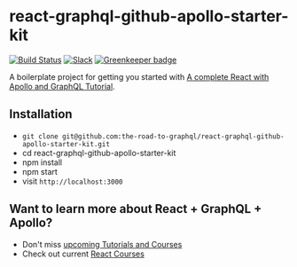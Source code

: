 # react-graphql-github-apollo-starter-kit

[![Build Status](https://travis-ci.org/the-road-to-graphql/react-graphql-github-apollo-starter-kit.svg?branch=master)](https://travis-ci.org/the-road-to-graphql/react-graphql-github-apollo-starter-kit) [![Slack](https://slack-the-road-to-learn-react.wieruch.com/badge.svg)](https://slack-the-road-to-learn-react.wieruch.com/) [![Greenkeeper badge](https://badges.greenkeeper.io/the-road-to-graphql/react-graphql-github-apollo-starter-kit.svg)](https://greenkeeper.io/)

A boilerplate project for getting you started with [A complete React with Apollo and GraphQL Tutorial](https://www.robinwieruch.de/react-graphql-apollo-tutorial).

## Installation

* `git clone git@github.com:the-road-to-graphql/react-graphql-github-apollo-starter-kit.git`
* cd react-graphql-github-apollo-starter-kit
* npm install
* npm start
* visit `http://localhost:3000`

## Want to learn more about React + GraphQL + Apollo?

* Don't miss [upcoming Tutorials and Courses](https://www.getrevue.co/profile/rwieruch)
* Check out current [React Courses](https://roadtoreact.com)
